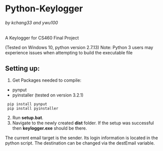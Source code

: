 # Python-Keylogger
###### by kchang33 and ywu100
A Keylogger for CS460 Final Project

(Tested on Windows 10, python version 2.7.13)
Note: Python 3 users may experience issues when attempting to build the executable file
## Setting up:
1. Get Packages needed to compile:
 - pynput 
 - pyinstaller (tested on version 3.2.1)

```
 pip install pynput
 pip install pyinstaller
```
2. Run **setup.bat**.
3. Navigate to the newly created **dist** folder. If the setup was successful then **keylogger.exe** should be there.

The current email target is the sender. Its login information is located in the python script. The destination can be changed via the destEmail variable.
